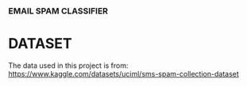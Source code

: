 ### EMAIL SPAM CLASSIFIER

# DATASET
The data used in this project is from: https://www.kaggle.com/datasets/uciml/sms-spam-collection-dataset

